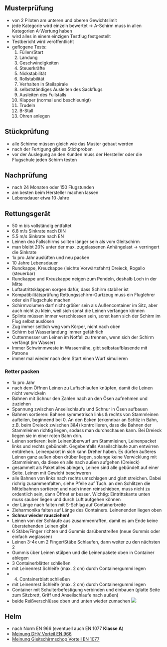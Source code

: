 ## Musterprüfung
- von 2 Piloten am unteren und oberen Gewichtslimit
- jede Kategorie wird einzeln bewertet -> A-Schirm muss in allen Kategorien A-Wertung haben
- wird alles in einem einzigen Testflug festgestellt
- Testbericht wird veröffentlicht
- geflogene Tests:
	1. Füllen/Start
	2. Landung
	3. Geschwindigkeiten
	4. Steuerkräfte
	5. Nickstabilität
	6. Rollstabilität
	7. Verhalten in Steilspirale
	8. selbstständiges Ausleiten des Sackflugs
	9. Ausleiten des Fullstalls
	10. Klapper (normal und beschleunigt)
	11. Trudeln
	12. B-Stall
	13. Ohren anlegen

## Stückprüfung
- alle Schirme müssen gleich wie das Muster gebaut werden
- nach der Fertigung gibt es Stichproben
- vor der Auslegung an den Kunden muss der Hersteller oder die Flugschule jeden Schirm testen

## Nachprüfung
- nach 24 Monaten oder 150 Flugstunden
- am besten beim Hersteller machen lassen
- Lebensdauer etwa 10 Jahre

## Rettungsgerät
- 50 m bis vollständig entfaltet
- 6.8 m/s Sinkrate nach DIN
- 5.5 m/s Sinkrate nach EN
- Leinen dea Fallschirms sollten länger sein als vom Gleitschirm
- man bleibt 20% unter der max. zugelassenen Anhängelast -> verringert die Sinkrate
- 1x pro Jahr auslüften und neu packen
- 10 Jahre Lebensdauer
- Rundkappe, Kreuzkappe (leichte Vorwärtsfahrt) Dreieck, Rogallo (steuerbar)
- Rundkappe und Kreuzkappe neigen zum Pendeln, deshalb Loch in der Mitte
- Luftautrittsklappen sorgen dafür, dass Schirm stabiler ist
- Kompatibilitätsprüfung Rettungsschirm-Gurtzeug muss ein Fluglehrer oder ein Flugschule machen
- Schirmvolumen darf nicht größer sein als Außencontainer im Sitz, aber auch nicht zu klein, weil sich sonst die Leinen verfangen können
- Splinte müssen immer verschlossen sein, sonst kann sich der Schirm im Flug selbst auslösen
- Zug immer seitlich weg vom Körper, nicht nach oben
- Schirm bei Wasserlandung immer gefährlich
- Cuttermesser um Leinen im Notfall zu trennen, wenn sich der Schirm verfängt (im Wasser)
- Immer Schwimmweste in Wassernähe, gibt selbstaufblasende mit Patrone
- immer mal wieder nach dem Start einen Wurf simulieren

### Retter packen
- 1x pro Jahr
- nach dem Öffnen Leinen zu Luftschlaufen knüpfen, damit die Leinen nicht verwickeln
- Bahnen mit Schnur den Zahlen nach an den Ösen aufnehmen und zuziehen
- Spannung zwischen Anseilschlaufe und Schnur in Ösen aufbauen
- Bahnen sortieren: Bahnen symmetrisch links & rechts von Stammleinen aufteilen, beginnend bei 0. An den Ecken (erkennbar an Schliz in Bahn, z.B. beim Dreieck zwischen 3&4) kontrollieren, dass die Bahnen der Stammleinen richtig liegen, sodass man durchschauen kann. Bei Dreieck liegen sie in einer roten Bahn drin.
- Leinen sortieren: kein Leinenüberwurf um Stammleinen, Leinenpacket links und rechts gebündelt. Gegebenfalls Anseilschlaufe zum entwirren entdrehen. Leinenpaket in sich kann Dreher haben. Es dürfen äußeres Leinen ganz außen oben drüber liegen, solange keine Verwicklung mit Stammleinen, da diese eh alle nach außen aufgehen (Dreieck)
- gesammelt als Paket alles ablegen, Leinen sind alle gebündelt auf einer Seite. Leinen mit Gewicht beschweren
- alle Bahnen von links nach rechts umschlagen und glatt streichen. Dabei richrig zusammenfalten, siehe Pfeile auf Tuch. an den Schlitzen die Mittelbahnen sortieren und nach innen reinschieben, muss nicht zu ordentlich sein, dann Öffnet er besser. Wichtig: Eintrittskante unten muss sauber liegen und durch Luft aufgehen können
- der Länge nach falten mit S-Schlag auf Containerbreite
- Zieharmonika falten auf Länge des Containers. Leinenenden liegen oben
- **Schnur wieder rausziehen!**
- Leinen von der Schlaufe aus zusammenraffen, damit es am Ende keine überstehenden Leinen gibt
- 6 Stäbe/Finger richten und Gummis darüberstreifen (neue Gummis oder einfach weglassen)
- Leinen 3-4x um 2 Finger/Stäbe Schlaufen, dann weiter zu den nächsten 2
- Gummis über Leinen stülpen und die Leinenpakete oben in Container ablegen
- 3 Containerblätter schließen
- mit Leinenrest Schleife (max. 2 cm) durch Containergummi legen
- 4. Containerblatt schließen
- mit Leinenrest Schleife (max. 2 cm) durch Containergummi legen
- Container mit Schulterbefestigung verbinden und einbauen (glatte Seite zum Sitzbrett, Griff und Anseilschlaufe nach außen)
- beide Reißverschlüsse oben und unten wieder zumachen
![](Retter_packen.jpg)

## Helm
- nach Norm EN 966 (eventuell auch EN 1077 **Klasse A**)
- [Meinung DHV Vorteil EN 966](https://www.dhv.de/fileadmin/user_upload/files/2021/Sicherheit_2021/Vergleich_Helmnormen_fuer_Flugsport_und_Skisport.pdf)
- [Meinung Gleitschirmschop Vorteil EN 1077](https://gleitschirm-optimal.de/gleitschirmhelm-oder-skihelm/)
